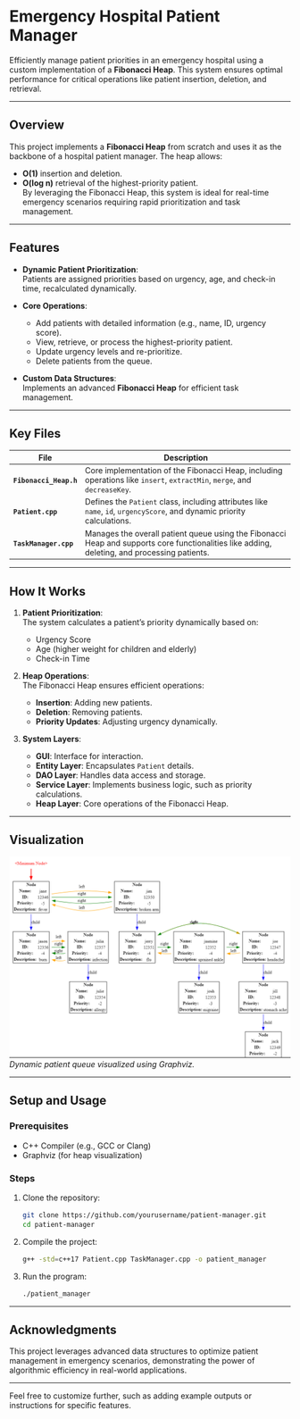 # **Emergency Hospital Patient Manager**  
Efficiently manage patient priorities in an emergency hospital using a custom implementation of a **Fibonacci Heap**. This system ensures optimal performance for critical operations like patient insertion, deletion, and retrieval.

---

## **Overview**  
This project implements a **Fibonacci Heap** from scratch and uses it as the backbone of a hospital patient manager. The heap allows:  
- **O(1)** insertion and deletion.  
- **O(log n)** retrieval of the highest-priority patient.  
By leveraging the Fibonacci Heap, this system is ideal for real-time emergency scenarios requiring rapid prioritization and task management.  

---

## **Features**  
- **Dynamic Patient Prioritization**:  
   Patients are assigned priorities based on urgency, age, and check-in time, recalculated dynamically.  

- **Core Operations**:  
   - Add patients with detailed information (e.g., name, ID, urgency score).  
   - View, retrieve, or process the highest-priority patient.  
   - Update urgency levels and re-prioritize.  
   - Delete patients from the queue.  

- **Custom Data Structures**:  
   Implements an advanced **Fibonacci Heap** for efficient task management.  

---

## **Key Files**  

| File                  | Description                                                                                 |
|-----------------------|---------------------------------------------------------------------------------------------|
| **`Fibonacci_Heap.h`** | Core implementation of the Fibonacci Heap, including operations like `insert`, `extractMin`, `merge`, and `decreaseKey`. |
| **`Patient.cpp`**      | Defines the `Patient` class, including attributes like `name`, `id`, `urgencyScore`, and dynamic priority calculations. |
| **`TaskManager.cpp`**  | Manages the overall patient queue using the Fibonacci Heap and supports core functionalities like adding, deleting, and processing patients. |

---

## **How It Works**  
1. **Patient Prioritization**:  
   The system calculates a patient’s priority dynamically based on:  
   - Urgency Score  
   - Age (higher weight for children and elderly)  
   - Check-in Time  

2. **Heap Operations**:  
   The Fibonacci Heap ensures efficient operations:  
   - **Insertion**: Adding new patients.  
   - **Deletion**: Removing patients.  
   - **Priority Updates**: Adjusting urgency dynamically.  

3. **System Layers**:  
   - **GUI**: Interface for interaction.  
   - **Entity Layer**: Encapsulates `Patient` details.  
   - **DAO Layer**: Handles data access and storage.  
   - **Service Layer**: Implements business logic, such as priority calculations.  
   - **Heap Layer**: Core operations of the Fibonacci Heap.

---

## **Visualization**  
![Fibonacci Heap Visualization](./fibonacci_heap1.png)  
*Dynamic patient queue visualized using Graphviz.*

---

## **Setup and Usage**  

### **Prerequisites**  
- C++ Compiler (e.g., GCC or Clang)  
- Graphviz (for heap visualization)

### **Steps**  
1. Clone the repository:  
   ```bash
   git clone https://github.com/yourusername/patient-manager.git
   cd patient-manager
   ```
2. Compile the project:  
   ```bash
   g++ -std=c++17 Patient.cpp TaskManager.cpp -o patient_manager
   ```
3. Run the program:  
   ```bash
   ./patient_manager
   ```

---

## **Acknowledgments**  
This project leverages advanced data structures to optimize patient management in emergency scenarios, demonstrating the power of algorithmic efficiency in real-world applications.  

--- 

Feel free to customize further, such as adding example outputs or instructions for specific features.
